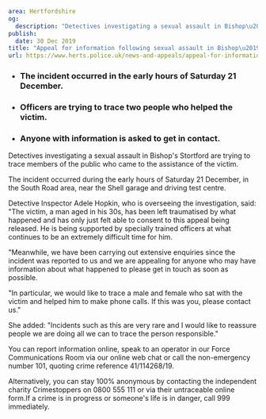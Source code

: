 ```yaml
area: Hertfordshire
og:
  description: "Detectives investigating a sexual assault in Bishop\u2019s Stortford are trying to trace members of the public who came to the assistance of the victim."
publish:
  date: 30 Dec 2019
title: "Appeal for information following sexual assault in Bishop\u2019s Stortford"
url: https://www.herts.police.uk/news-and-appeals/appeal-for-information-following-sexual-assault-in-bishops-stortford-1221
```

* ### The incident occurred in the early hours of Saturday 21 December.

 * ### Officers are trying to trace two people who helped the victim.

 * ### Anyone with information is asked to get in contact.

Detectives investigating a sexual assault in Bishop's Stortford are trying to trace members of the public who came to the assistance of the victim.

The incident occurred during the early hours of Saturday 21 December, in the South Road area, near the Shell garage and driving test centre.

Detective Inspector Adele Hopkin, who is overseeing the investigation, said: "The victim, a man aged in his 30s, has been left traumatised by what happened and has only just felt able to consent to this appeal being released. He is being supported by specially trained officers at what continues to be an extremely difficult time for him.

"Meanwhile, we have been carrying out extensive enquiries since the incident was reported to us and we are appealing for anyone who may have information about what happened to please get in touch as soon as possible.

"In particular, we would like to trace a male and female who sat with the victim and helped him to make phone calls. If this was you, please contact us."

She added: "Incidents such as this are very rare and I would like to reassure people we are doing all we can to trace the person responsible."

You can report information online, speak to an operator in our Force Communications Room via our online web chat or call the non-emergency number 101, quoting crime reference 41/114268/19.

Alternatively, you can stay 100% anonymous by contacting the independent charity Crimestoppers on 0800 555 111 or via their untraceable online form.If a crime is in progress or someone's life is in danger, call 999 immediately.
